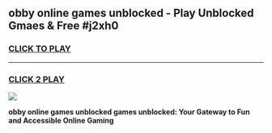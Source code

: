 
## obby online games unblocked - Play Unblocked Gmaes & Free #j2xh0
<h3>
<a href="https://premium.freeplayer.one?title=obby_online_games_unblocked&ref=01M">CLICK TO PLAY</a></h3>
<hr>

<h3>
<a href="https://premium.freeplayer.one?title=obby_online_games_unblocked&ref=01M">CLICK 2 PLAY</a>
  
</h3>

<a href="https://premium.freeplayer.one?title=obby_online_games_unblocked&ref=01M"><img src="https://clearcache.store/games.png"></a>


**obby online games unblocked games unblocked: Your Gateway to Fun and Accessible Online Gaming**
